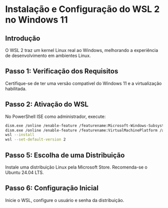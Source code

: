 # Instalação e Configuração do WSL 2 no Windows 11

## Introdução
O WSL 2 traz um kernel Linux real ao Windows, melhorando a experiência de desenvolvimento em ambientes Linux.

## Passo 1: Verificação dos Requisitos
Certifique-se de ter uma versão compatível do Windows 11 e a virtualização habilitada.

## Passo 2: Ativação do WSL
No PowerShell ISE como administrador, execute:
```bash
dism.exe /online /enable-feature /featurename:Microsoft-Windows-Subsystem-Linux /all /norestart
dism.exe /online /enable-feature /featurename:VirtualMachinePlatform /all /norestart
wsl --install
wsl --set-default-version 2
```
## Passo 5: Escolha de uma Distribuição

Instale uma distribuição Linux pela Microsoft Store. Recomenda-se o Ubuntu 24.04 LTS. 

## Passo 6: Configuração Inicial

Inicie o WSL, configure o usuário e senha da distribuição. 
